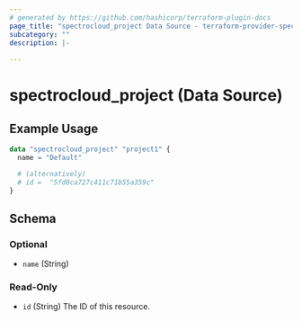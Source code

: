 ```yaml
---
# generated by https://github.com/hashicorp/terraform-plugin-docs
page_title: "spectrocloud_project Data Source - terraform-provider-spectrocloud"
subcategory: ""
description: |-
  
---
```


# spectrocloud_project (Data Source)



## Example Usage

```terraform
data "spectrocloud_project" "project1" {
  name = "Default"

  # (alternatively)
  # id =  "5fd0ca727c411c71b55a359c"
}
```

<!-- schema generated by tfplugindocs -->
## Schema

### Optional

- `name` (String)

### Read-Only

- `id` (String) The ID of this resource.
